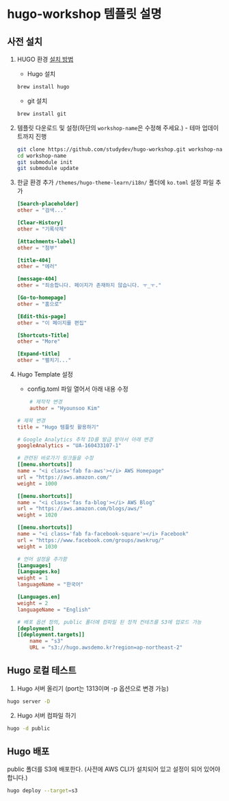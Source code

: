 # hugo-workshop 템플릿 설명

## 사전 설치
1. HUGO 환경 [설치 방법](https://gohugo.io/getting-started/quick-start/)  
    - Hugo 설치
    ```sh
    brew install hugo
    ```
    - git 설치
    ```sh
    brew install git
    ```

1. 템플릿 다운로드 및 설정(하단의 `workshop-name`은 수정해 주세요.) - 테마 업데이트까지 진행
    ```sh
    git clone https://github.com/studydev/hugo-workshop.git workshop-name
    cd workshop-name
    git submodule init 
    git submodule update
    ```

1. 한글 환경 추가 `/themes/hugo-theme-learn/i18n/` 폴더에 `ko.toml` 설정 파일 추가  
    ```toml
    [Search-placeholder]
    other = "검색..."

    [Clear-History]
    other = "기록삭제"

    [Attachments-label]
    other = "첨부"

    [title-404]
    other = "에러"

    [message-404]
    other = "죄송합니다. 페이지가 존재하지 않습니다. ㅜ_ㅜ."

    [Go-to-homepage]
    other = "홈으로"

    [Edit-this-page]
    other = "이 페이지를 편집"

    [Shortcuts-Title]
    other = "More"

    [Expand-title]
    other = "펼치기..."
    ```

1. Hugo Template 설정
    - config.toml 파일 열어서 아래 내용 수정
    ```toml
        # 제작작 변경
        author = "Hyounsoo Kim"

    # 제목 변경
    title = "Hugo 템플릿 활용하기"

    # Google Analytics 추적 ID를 발급 받아서 아래 변경
    googleAnalytics = "UA-160433107-1"

    # 관련된 바로가기 링크들을 수정
    [[menu.shortcuts]] 
    name = "<i class='fab fa-aws'></i> AWS Homepage"
    url = "https://aws.amazon.com/"
    weight = 1000

    [[menu.shortcuts]]
    name = "<i class='fas fa-blog'></i> AWS Blog"
    url = "https://aws.amazon.com/blogs/aws/"
    weight = 1020

    [[menu.shortcuts]]
    name = "<i class='fab fa-facebook-square'></i> Facebook"
    url = "https://www.facebook.com/groups/awskrug/"
    weight = 1030

    # 언어 설정을 추가함
    [Languages]
    [Languages.ko]
    weight = 1
    languageName = "한국어"

    [Languages.en]
    weight = 2
    languageName = "English"

    # 배포 옵션 정의, public 폴더에 컴파일 된 정적 컨테츠를 S3에 업로드 가능
    [deployment]
    [[deployment.targets]]
        name = "s3"
        URL = "s3://hugo.awsdemo.kr?region=ap-northeast-2"
    ```

## Hugo 로컬 테스트
1. Hugo 서버 올리기 (port는 1313이며 -p 옵션으로 변경 가능)
```sh
hugo server -D
```
2. Hugo 서버 컴파일 하기
```sh
hugo -d public
```

## Hugo 배포
public 폴더를 S3에 배포한다. (사전에 AWS CLI가 설치되어 있고 설정이 되어 있어야 합니다.)
```sh
hugo deploy --target=s3
```
